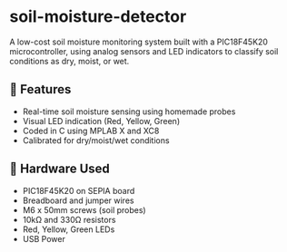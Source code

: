 # soil-moisture-detector
A low-cost soil moisture monitoring system built with a PIC18F45K20 microcontroller, using analog sensors and LED indicators to classify soil conditions as dry, moist, or wet.

## 🔧 Features
- Real-time soil moisture sensing using homemade probes
- Visual LED indication (Red, Yellow, Green)
- Coded in C using MPLAB X and XC8
- Calibrated for dry/moist/wet conditions

## 🧰 Hardware Used
- PIC18F45K20 on SEPIA board
- Breadboard and jumper wires
- M6 x 50mm screws (soil probes)
- 10kΩ and 330Ω resistors
- Red, Yellow, Green LEDs
- USB Power

            

